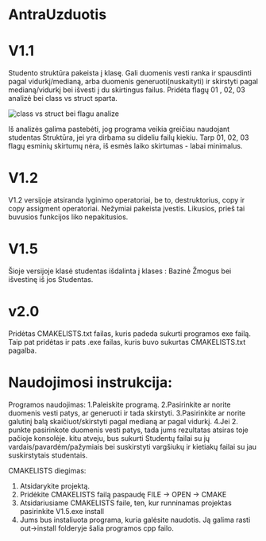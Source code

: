 # AntraUzduotis

# V1.1 

Studento struktūra pakeista į klasę. Gali duomenis vesti ranka ir spausdinti pagal vidurkį/medianą, arba duomenis generuoti(nuskaityti) ir skirstyti pagal medianą/vidurkį bei išvesti į du skirtingus failus. Pridėta flagų 01 , 02, 03 analizė bei class vs struct sparta.

![class vs struct bei flagu analize](https://user-images.githubusercontent.com/91029531/150146479-3eb86a4c-e5c2-4079-a2ce-4603c7fd4be4.png)

Iš analizės galima pastebėti, jog programa veikia greičiau naudojant studentas Struktūra, jei yra dirbama su dideliu failų kiekiu.
Tarp 01, 02, 03 flagų esminių skirtumų nėra, iš esmės laiko skirtumas - labai minimalus.



# V1.2

V1.2 versijoje atsiranda lyginimo operatoriai, be to, destruktorius, copy ir copy assigment operatoriai. Nežymiai pakeista įvestis.
Likusios, prieš tai buvusios funkcijos liko nepakitusios.



# V1.5 

Šioje versijoje klasė studentas išdalinta į klases : Bazinė Žmogus bei išvestinę iš jos Studentas.

# v2.0

Pridėtas CMAKELISTS.txt failas, kuris padeda sukurti programos exe failą. Taip pat pridėtas ir pats .exe failas, kuris buvo sukurtas CMAKELISTS.txt pagalba.

# Naudojimosi instrukcija:

Programos naudojimas:
1.Paleiskite programą.
2.Pasirinkite ar norite duomenis vesti patys, ar generuoti ir tada skirstyti.
3.Pasirinkite ar norite galutinį balą skaičiuot/skirstyti pagal medianą ar pagal vidurkį.
4.Jei 2. punkte pasirinkote duomenis vesti patys, tada jums rezultatas atsiras toje pačioje konsolėje.
kitu atveju, bus sukurti Studentų failai su jų vardais/pavardėm/pažymiais bei suskirstyti vargšiukų ir kietiakų failai
su jau suskirstytais studentais.

CMAKELISTS diegimas:
1. Atsidarykite projektą.
2. Pridėkite CMAKELISTS failą paspaudę FILE -> OPEN -> CMAKE
3. Atsidariusiame CMAKELISTS faile, ten, kur runninamas projektas pasirinkite V1.5.exe install
4. Jums bus instaliuota programa, kuria galėsite naudotis. Ją galima rasti out->install folderyje šalia programos cpp failo.
